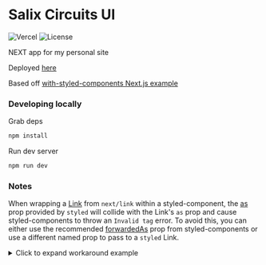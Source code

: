 # Salix Circuits UI

![Vercel](https://therealsujitk-vercel-badge.vercel.app/?app=personal-site-7okbpkt1b-salixarctica&style=for-the-badge)
![License](https://img.shields.io/github/license/SalixArctica/personal-site?style=for-the-badge)

NEXT app for my personal site

Deployed [here](https://salixcircuits.com)

Based off [with-styled-components Next.js example](https://github.com/vercel/next.js/tree/canary/examples/with-styled-components)

### Developing locally

Grab deps
```bash
npm install
```

Run dev server
```bash
npm run dev
```

### Notes

When wrapping a [Link](https://nextjs.org/docs/api-reference/next/link) from `next/link` within a styled-component, the [as](https://styled-components.com/docs/api#as-polymorphic-prop) prop provided by `styled` will collide with the Link's `as` prop and cause styled-components to throw an `Invalid tag` error. To avoid this, you can either use the recommended [forwardedAs](https://styled-components.com/docs/api#forwardedas-prop) prop from styled-components or use a different named prop to pass to a `styled` Link.

<details>
<summary>Click to expand workaround example</summary>
<br />

**components/StyledLink.js**

```javascript
import Link from 'next/link'
import styled from 'styled-components'

const StyledLink = ({ as, children, className, href }) => (
  <Link href={href} as={as} passHref>
    <a className={className}>{children}</a>
  </Link>
)

export default styled(StyledLink)`
  color: #0075e0;
  text-decoration: none;
  transition: all 0.2s ease-in-out;

  &:hover {
    color: #40a9ff;
  }

  &:focus {
    color: #40a9ff;
    outline: none;
    border: 0;
  }
`
```

**pages/index.js**

```javascript
import StyledLink from '../components/StyledLink'

export default () => (
  <StyledLink href="/post/[pid]" forwardedAs="/post/abc">
    First post
  </StyledLink>
)
```

</details>
